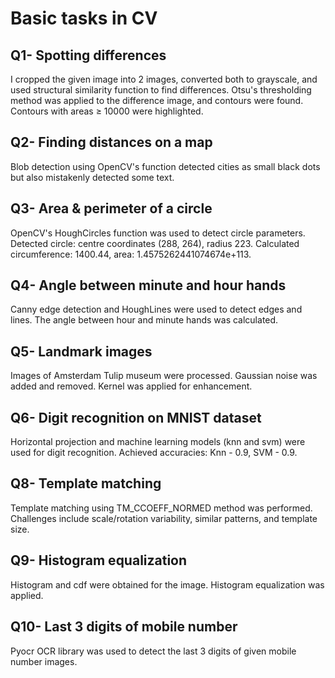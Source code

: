# Basic tasks in CV

## Q1- Spotting differences
I cropped the given image into 2 images, converted both to grayscale, and used structural similarity function to find differences. Otsu's thresholding method was applied to the difference image, and contours were found. Contours with areas ≥ 10000 were highlighted.

## Q2- Finding distances on a map
Blob detection using OpenCV's function detected cities as small black dots but also mistakenly detected some text.

## Q3- Area & perimeter of a circle
OpenCV's HoughCircles function was used to detect circle parameters. Detected circle: centre coordinates (288, 264), radius 223. Calculated circumference: 1400.44, area: 1.4575262441074674e+113.

## Q4- Angle between minute and hour hands
Canny edge detection and HoughLines were used to detect edges and lines. The angle between hour and minute hands was calculated.

## Q5- Landmark images
Images of Amsterdam Tulip museum were processed. Gaussian noise was added and removed. Kernel was applied for enhancement.

## Q6- Digit recognition on MNIST dataset
Horizontal projection and machine learning models (knn and svm) were used for digit recognition. Achieved accuracies: Knn - 0.9, SVM - 0.9.

## Q8- Template matching
Template matching using TM_CCOEFF_NORMED method was performed. Challenges include scale/rotation variability, similar patterns, and template size.

## Q9- Histogram equalization
Histogram and cdf were obtained for the image. Histogram equalization was applied.

## Q10- Last 3 digits of mobile number
Pyocr OCR library was used to detect the last 3 digits of given mobile number images.
